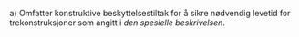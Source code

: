 a) Omfatter konstruktive beskyttelsestiltak for å sikre nødvendig levetid for trekonstruksjoner som angitt i *den spesielle beskrivelsen*.

